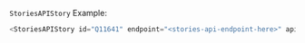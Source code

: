 `StoriesAPIStory` Example:

```js
<StoriesAPIStory id="Q11641" endpoint="<stories-api-endpoint-here>" apiKey="<api-key-here>"/>
```
